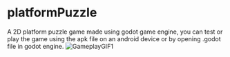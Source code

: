 # platformPuzzle
A 2D platform puzzle game made using godot game engine,
you can test or play the game using the apk file on an 
android device or by opening .godot file in godot engine.
![GameplayGIF1](https://user-images.githubusercontent.com/41652509/96501697-5499cc00-126e-11eb-83f3-8ebd536accfe.gif)

